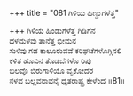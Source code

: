 +++
title = "081 ಗಿಳಿಯ ಹಿಣ್ಡುಗಳೆತ್ತ"

+++
ಗಿಳಿಯ ಹಿಂಡುಗಳೆತ್ತ ಗಿಡಿಗನ  
ದಳದುಳವು ತಾನೆತ್ತ ಭೀಮನ  
ಸುಳಿವು ಗಡ ಕಾಲೂರುವವೆ ಕರಿಘಟೆಗಳೊಗ್ಗಿನಲಿ  
ಕಳಿತ ಹೂವಿನ ತೊಡಬೆಗಳೊ ರಿಪು  
ಬಲವೊ ಬಿರುಗಾಳಿಯೊ ವೃಕೋದರ  
ನಳವ ಬಲ್ಲವನಾವನೈ ಧೃತರಾಷ್ಟ್ರ ಕೇಳೆಂದ    ॥81॥